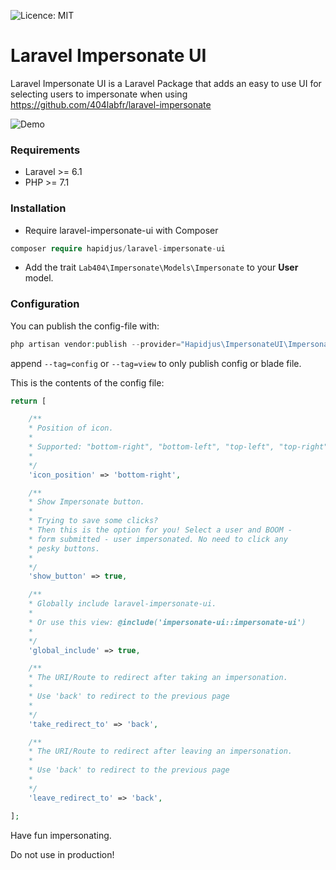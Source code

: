![Licence: MIT](https://img.shields.io/badge/License-MIT-yellow.svg)
# Laravel Impersonate UI

Laravel Impersonate UI is a Laravel Package that adds an easy to use UI for selecting users to impersonate when using https://github.com/404labfr/laravel-impersonate 

![Demo](https://raw.githubusercontent.com/hapidjus/laravel-impersonate-ui/master/screenshot.png)

### Requirements
- Laravel >= 6.1
- PHP >= 7.1


### Installation
- Require laravel-impersonate-ui with Composer
```php
composer require hapidjus/laravel-impersonate-ui
```

- Add the trait `Lab404\Impersonate\Models\Impersonate` to your __User__ model.


### Configuration

You can publish the config-file with:
```php
php artisan vendor:publish --provider="Hapidjus\ImpersonateUI\ImpersonateUiServiceProvider"
```

append `--tag=config` or `--tag=view` to only publish config or blade file.

This is the contents of the config file:
```php
return [

	/**
	* Position of icon.
	* 
	* Supported: "bottom-right", "bottom-left", "top-left", "top-right"
	* 
	*/
	'icon_position' => 'bottom-right',

	/**
	* Show Impersonate button. 
	* 
	* Trying to save some clicks?
	* Then this is the option for you! Select a user and BOOM -  
	* form submitted - user impersonated. No need to click any
	* pesky buttons.
	* 
	*/
	'show_button' => true,

	/**
	* Globally include laravel-impersonate-ui. 
	* 
	* Or use this view: @include('impersonate-ui::impersonate-ui')
	* 
	*/
	'global_include' => true,

	/**
	* The URI/Route to redirect after taking an impersonation.
	*
	* Use 'back' to redirect to the previous page
	*
	*/
	'take_redirect_to' => 'back',

	/**
	* The URI/Route to redirect after leaving an impersonation.
	*
	* Use 'back' to redirect to the previous page
	*
	*/
	'leave_redirect_to' => 'back',

];
```


Have fun impersonating.


Do not use in production!
